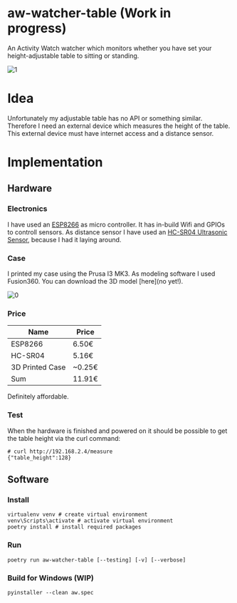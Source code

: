 # aw-watcher-table (Work in progress)

An Activity Watch watcher which monitors whether you have set your height-adjustable table to sitting or standing.

![1](img/aw-watcher-table-1.jpg)

# Idea

Unfortunately my adjustable table has no API or something similar. Therefore I need an external device which measures the height of the table. This external device must have internet access and a distance sensor.

# Implementation

## Hardware
### Electronics
I have used an [ESP8266](https://en.wikipedia.org/wiki/ESP8266) as micro controller. It has in-build Wifi and GPIOs to controll sensors. As distance sensor I have used an [HC-SR04 Ultrasonic Sensor](http://wiki.sunfounder.cc/index.php?title=Ultrasonic_Module), because I had it laying around.

### Case
I printed my case using the Prusa I3 MK3. As modeling software I used Fusion360. You can download the 3D model [here](no yet!).

![0](img/aw-watcher-table-0.jpg)

### Price

| Name            | Price  |
|-----------------|--------|
| ESP8266         | 6.50€  |
| HC-SR04         | 5.16€  |
| 3D Printed Case | ~0.25€ |
| Sum             | 11.91€ |

Definitely affordable.

### Test
When the hardware is finished and powered on it should be possible to get the table height via the curl command:
```
# curl http://192.168.2.4/measure
{"table_height":128}
```

## Software
### Install
```
virtualenv venv # create virtual environment
venv\Scripts\activate # activate virtual environment
poetry install # install required packages
```
### Run
```
poetry run aw-watcher-table [--testing] [-v] [--verbose]
```
### Build for Windows (WIP)
```
pyinstaller --clean aw.spec
```
